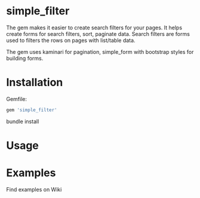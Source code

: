 simple_filter
=============================

The gem makes it easier to create search filters for your pages.
It helps create forms for search filters, sort, paginate data.
Search filters are forms used to filters the rows on pages with list/table data.

The gem uses kaminari for pagination, simple_form with bootstrap styles for building forms.

# Installation

Gemfile:
```ruby
gem 'simple_filter'
```

bundle install


# Usage


# Examples

Find examples on Wiki


